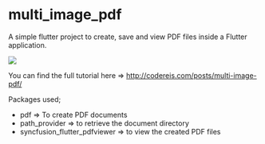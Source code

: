 # multi_image_pdf

A simple flutter project to create, save and view PDF files inside a Flutter application.

![](https://media.giphy.com/media/NrNMICCs93MPjNRv2D/giphy.gif)

You can find the full tutorial here => http://codereis.com/posts/multi-image-pdf/

Packages used;

* pdf ⇒ To create PDF documents
* path_provider ⇒ to retrieve the document directory
* syncfusion_flutter_pdfviewer ⇒ to view the created PDF files
